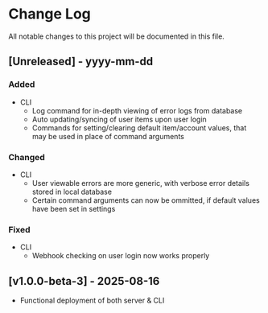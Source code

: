 # Change Log
All notable changes to this project will be documented in this file.

## [Unreleased] - yyyy-mm-dd

### Added
- CLI
    - Log command for in-depth viewing of error logs from database
    - Auto updating/syncing of user items upon user login
    - Commands for setting/clearing default item/account values, that may be used in place of command arguments

### Changed
- CLI
    - User viewable errors are more generic, with verbose error details stored in local database
    - Certain command arguments can now be ommitted, if default values have been set in settings

### Fixed
- CLI
    - Webhook checking on user login now works properly


## [v1.0.0-beta-3] - 2025-08-16
- Functional deployment of both server & CLI